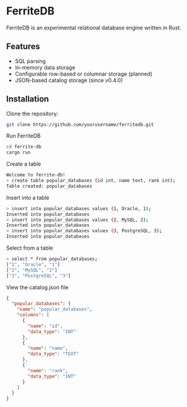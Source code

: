 # FerriteDB

FerriteDB is an experimental relational database engine written in Rust.

## Features
- SQL parsing
- In-memory data storage
- Configurable row-based or columnar storage (planned)
- JSON-based catalog storage (since v0.4.0)

## Installation
Clone the repository:
```bash
git clone https://github.com/yourusername/ferritedb.git
```

Run FerriteDB
```bash
cd ferrite-db
cargo run
```

Create a table
```bash
Welcome to ferrite-db!
> create table popular_databases (id int, name text, rank int);
Table created: popular_databases
```

Insert into a table
```bash
> insert into popular_databases values (1, Oracle, 1);
Inserted into popular_databases
> insert into popular_databases values (2, MySQL, 2);
Inserted into popular_databases
> insert into popular_databases values (3, PostgreSQL, 3);
Inserted into popular_databases
```

Select from a table
```bash
> select * from popular_databases;
["1", "Oracle", "1"]
["2", "MySQL", "2"]
["3", "PostgreSQL", "3"]
```

View the catalog.json file
```json
{
  "popular_databases": {
    "name": "popular_databases",
    "columns": [
      {
        "name": "id",
        "data_type": "INT"
      },
      {
        "name": "name",
        "data_type": "TEXT"
      },
      {
        "name": "rank",
        "data_type": "INT"
      }
    ]
  }
}
```